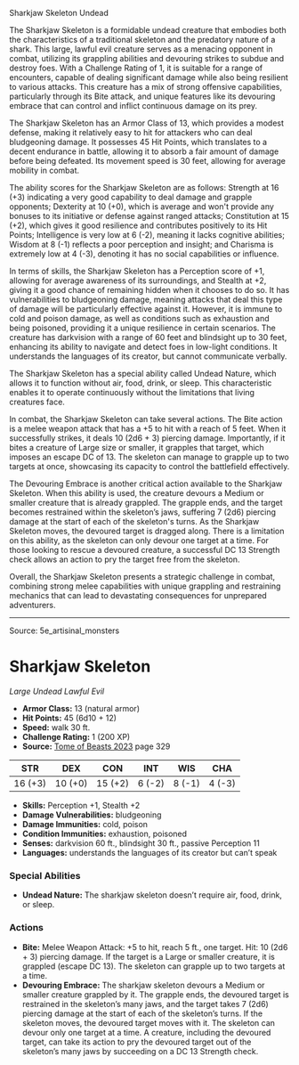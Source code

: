 <MonsterName/>Sharkjaw Skeleton</MonsterName>
<CreatureType/>Undead</CreatureType>

<summary>The Sharkjaw Skeleton is a formidable undead creature that embodies both the characteristics of a traditional skeleton and the predatory nature of a shark. This large, lawful evil creature serves as a menacing opponent in combat, utilizing its grappling abilities and devouring strikes to subdue and destroy foes. With a Challenge Rating of 1, it is suitable for a range of encounters, capable of dealing significant damage while also being resilient to various attacks. This creature has a mix of strong offensive capabilities, particularly through its Bite attack, and unique features like its devouring embrace that can control and inflict continuous damage on its prey.</summary>

<detail>

The Sharkjaw Skeleton has an Armor Class of 13, which provides a modest defense, making it relatively easy to hit for attackers who can deal bludgeoning damage. It possesses 45 Hit Points, which translates to a decent endurance in battle, allowing it to absorb a fair amount of damage before being defeated. Its movement speed is 30 feet, allowing for average mobility in combat. 

The ability scores for the Sharkjaw Skeleton are as follows: Strength at 16 (+3) indicating a very good capability to deal damage and grapple opponents; Dexterity at 10 (+0), which is average and won't provide any bonuses to its initiative or defense against ranged attacks; Constitution at 15 (+2), which gives it good resilience and contributes positively to its Hit Points; Intelligence is very low at 6 (-2), meaning it lacks cognitive abilities; Wisdom at 8 (-1) reflects a poor perception and insight; and Charisma is extremely low at 4 (-3), denoting it has no social capabilities or influence. 

In terms of skills, the Sharkjaw Skeleton has a Perception score of +1, allowing for average awareness of its surroundings, and Stealth at +2, giving it a good chance of remaining hidden when it chooses to do so. It has vulnerabilities to bludgeoning damage, meaning attacks that deal this type of damage will be particularly effective against it. However, it is immune to cold and poison damage, as well as conditions such as exhaustion and being poisoned, providing it a unique resilience in certain scenarios. The creature has darkvision with a range of 60 feet and blindsight up to 30 feet, enhancing its ability to navigate and detect foes in low-light conditions. It understands the languages of its creator, but cannot communicate verbally.

The Sharkjaw Skeleton has a special ability called Undead Nature, which allows it to function without air, food, drink, or sleep. This characteristic enables it to operate continuously without the limitations that living creatures face.

In combat, the Sharkjaw Skeleton can take several actions. The Bite action is a melee weapon attack that has a +5 to hit with a reach of 5 feet. When it successfully strikes, it deals 10 (2d6 + 3) piercing damage. Importantly, if it bites a creature of Large size or smaller, it grapples that target, which imposes an escape DC of 13. The skeleton can manage to grapple up to two targets at once, showcasing its capacity to control the battlefield effectively.

The Devouring Embrace is another critical action available to the Sharkjaw Skeleton. When this ability is used, the creature devours a Medium or smaller creature that is already grappled. The grapple ends, and the target becomes restrained within the skeleton’s jaws, suffering 7 (2d6) piercing damage at the start of each of the skeleton's turns. As the Sharkjaw Skeleton moves, the devoured target is dragged along. There is a limitation on this ability, as the skeleton can only devour one target at a time. For those looking to rescue a devoured creature, a successful DC 13 Strength check allows an action to pry the target free from the skeleton.

Overall, the Sharkjaw Skeleton presents a strategic challenge in combat, combining strong melee capabilities with unique grappling and restraining mechanics that can lead to devastating consequences for unprepared adventurers.</detail>



---

Source: 5e_artisinal_monsters

# Sharkjaw Skeleton

*Large* *Undead* *Lawful Evil*

- **Armor Class:** 13 (natural armor)
- **Hit Points:** 45 (6d10 + 12)
- **Speed:** walk 30 ft.
- **Challenge Rating:** 1 (200 XP)
- **Source:** [Tome of Beasts 2023](https://koboldpress.com/kpstore/product/tome-of-beasts-1-2023-edition/) page 329

| STR | DEX | CON | INT | WIS | CHA |
| --- | --- | --- | --- | --- | --- |
| 16 (+3) | 10 (+0) | 15 (+2) | 6 (-2) | 8 (-1) | 4 (-3) |

- **Skills:** Perception +1, Stealth +2
- **Damage Vulnerabilities:** bludgeoning
- **Damage Immunities:** cold, poison
- **Condition Immunities:** exhaustion, poisoned
- **Senses:** darkvision 60 ft., blindsight 30 ft., passive Perception 11
- **Languages:** understands the languages of its creator but can’t speak

### Special Abilities

- **Undead Nature:** The sharkjaw skeleton doesn’t require air, food, drink, or sleep.

### Actions

- **Bite:** Melee Weapon Attack: +5 to hit, reach 5 ft., one target. Hit: 10 (2d6 + 3) piercing damage. If the target is a Large or smaller creature, it is grappled (escape DC 13). The skeleton can grapple up to two targets at a time.
- **Devouring Embrace:** The sharkjaw skeleton devours a Medium or smaller creature grappled by it. The grapple ends, the devoured target is restrained in the skeleton’s many jaws, and the target takes 7 (2d6) piercing damage at the start of each of the skeleton’s turns. If the skeleton moves, the devoured target moves with it. The skeleton can devour only one target at a time. A creature, including the devoured target, can take its action to pry the devoured target out of the skeleton’s many jaws by succeeding on a DC 13 Strength check.


